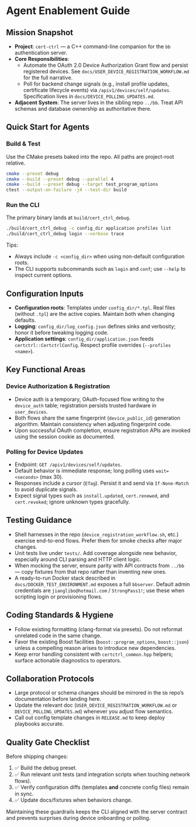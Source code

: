 # Agent Enablement Guide

## Mission Snapshot
- **Project**: `cert-ctrl` — a C++ command-line companion for the `bb` authentication server.
- **Core Responsibilities**:
  - Automate the OAuth 2.0 Device Authorization Grant flow and persist registered devices. See `docs/USER_DEVICE_REGISTRATION_WORKFLOW.md` for the full narrative.
  - Poll for backend change signals (e.g., install profile updates, certificate lifecycle events) via `/apiv1/devices/self/updates`. Specification lives in `docs/DEVICE_POLLING_UPDATES.md`.
- **Adjacent System**: The server lives in the sibling repo `../bb`. Treat API schemas and database ownership as authoritative there.

## Quick Start for Agents

### Build & Test
Use the CMake presets baked into the repo. All paths are project-root relative.

```bash
cmake --preset debug
cmake --build --preset debug --parallel 4
cmake --build --preset debug --target test_program_options
ctest --output-on-failure -j4 --test-dir build
```

### Run the CLI
The primary binary lands at `build/cert_ctrl_debug`.

```bash
./build/cert_ctrl_debug -c config_dir application profiles list
./build/cert_ctrl_debug login --verbose trace
```

Tips:
- Always include `-c <config_dir>` when using non-default configuration roots.
- The CLI supports subcommands such as `login` and `conf`; use `--help` to inspect current options.

## Configuration Inputs
- **Configuration roots**: Templates under `config_dir/*.tpl`. Real files (without `.tpl`) are the active copies. Maintain both when changing defaults.
- **Logging**: `config_dir/log_config.json` defines sinks and verbosity; honor it before tweaking logging code.
- **Application settings**: `config_dir/application.json` feeds `certctrl::CertctrlConfig`. Respect profile overrides (`--profiles <name>`).

## Key Functional Areas

### Device Authorization & Registration
- Device auth is a temporary, OAuth-focused flow writing to the `device_auth` table; registration persists trusted hardware in `user_devices`.
- Both flows share the same fingerprint (`device_public_id`) generation algorithm. Maintain consistency when adjusting fingerprint code.
- Upon successful OAuth completion, ensure registration APIs are invoked using the session cookie as documented.

### Polling for Device Updates
- Endpoint: `GET /apiv1/devices/self/updates`.
- Default behavior is immediate response; long polling uses `wait=<seconds>` (max 30).
- Responses include a cursor (`ETag`). Persist it and send via `If-None-Match` to avoid duplicate signals.
- Expect signal types such as `install.updated`, `cert.renewed`, and `cert.revoked`; ignore unknown types gracefully.

## Testing Guidance
- Shell harnesses in the repo (`device_registration_workflow.sh`, etc.) exercise end-to-end flows. Prefer them for smoke checks after major changes.
- Unit tests live under `tests/`. Add coverage alongside new behavior, especially around CLI parsing and HTTP client logic.
- When mocking the server, ensure parity with API contracts from `../bb` — copy fixtures from that repo rather than inventing new ones.
- A ready-to-run Docker stack described in `docs/DOCKER_TEST_ENVIRONMENT.md` exposes a full `bbserver`. Default admin credentials are `jianglibo@hotmail.com` / `StrongPass1!`; use these when scripting login or provisioning flows.

## Coding Standards & Hygiene
- Follow existing formatting (clang-format via presets). Do not reformat unrelated code in the same change.
- Favor the existing Boost facilities (`boost::program_options`, `boost::json`) unless a compelling reason arises to introduce new dependencies.
- Keep error handling consistent with `certctrl_common.hpp` helpers; surface actionable diagnostics to operators.

## Collaboration Protocols
- Large protocol or schema changes should be mirrored in the `bb` repo’s documentation before landing here.
- Update the relevant doc (`USER_DEVICE_REGISTRATION_WORKFLOW.md` or `DEVICE_POLLING_UPDATES.md`) whenever you adjust flow semantics.
- Call out config template changes in `RELEASE.md` to keep deploy playbooks accurate.

## Quality Gate Checklist
Before shipping changes:
1. ✅ Build the debug preset.
2. ✅ Run relevant unit tests (and integration scripts when touching network flows).
3. ✅ Verify configuration diffs (templates **and** concrete config files) remain in sync.
4. ✅ Update docs/fixtures when behaviors change.

Maintaining these guardrails keeps the CLI aligned with the server contract and prevents surprises during device onboarding or polling.

